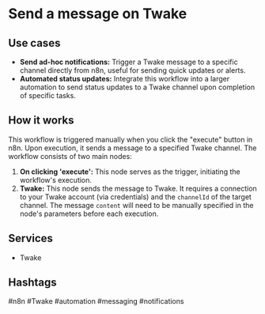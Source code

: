 # Send a message on Twake

## Use cases

*   **Send ad-hoc notifications:** Trigger a Twake message to a specific channel directly from n8n, useful for sending quick updates or alerts.
*   **Automated status updates:** Integrate this workflow into a larger automation to send status updates to a Twake channel upon completion of specific tasks.

## How it works

This workflow is triggered manually when you click the "execute" button in n8n. Upon execution, it sends a message to a specified Twake channel. The workflow consists of two main nodes:

1.  **On clicking 'execute':** This node serves as the trigger, initiating the workflow's execution.
2.  **Twake:** This node sends the message to Twake. It requires a connection to your Twake account (via credentials) and the `channelId` of the target channel. The message `content` will need to be manually specified in the node's parameters before each execution.

## Services

*   Twake

## Hashtags

#n8n #Twake #automation #messaging #notifications
